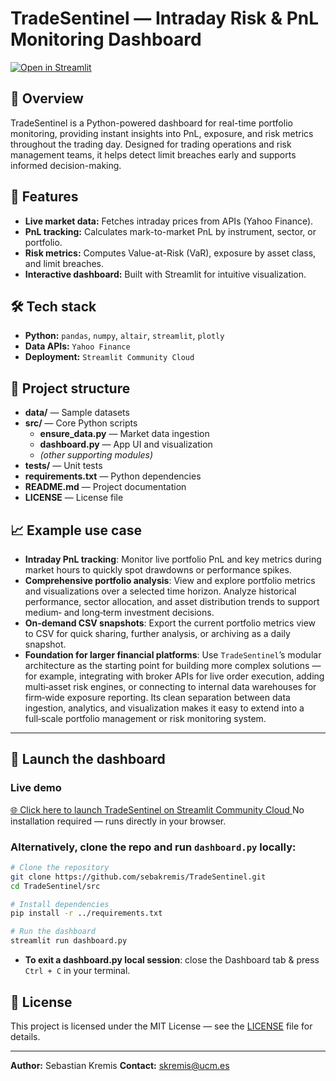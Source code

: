 # TradeSentinel — Intraday Risk & PnL Monitoring Dashboard

<a href="https://tradesentinel-rsnsu2pdi68sqey8ny7wzl.streamlit.app/" target="_blank">
  <img src="https://static.streamlit.io/badges/streamlit_badge_black_white.svg" alt="Open in Streamlit">
</a>

## 📌 Overview
TradeSentinel is a Python-powered dashboard for real-time portfolio monitoring, providing instant insights into PnL, exposure, and risk metrics throughout the trading day. Designed for trading operations and risk management teams, it helps detect limit breaches early and supports informed decision-making.

## 🚀 Features
- **Live market data:** Fetches intraday prices from APIs (Yahoo Finance).
- **PnL tracking:** Calculates mark-to-market PnL by instrument, sector, or portfolio.
- **Risk metrics:** Computes Value-at-Risk (VaR), exposure by asset class, and limit breaches.
- **Interactive dashboard:** Built with Streamlit for intuitive visualization.

## 🛠 Tech stack
- **Python:** `pandas`, `numpy`, `altair`, `streamlit`, `plotly`
- **Data APIs:** `Yahoo Finance`
- **Deployment:** `Streamlit Community Cloud`

## 📂 Project structure
- **data/** — Sample datasets  
- **src/** — Core Python scripts  
  - **ensure_data.py** — Market data ingestion  
  - **dashboard.py** — App UI and visualization  
  - *(other supporting modules)*  
- **tests/** — Unit tests  
- **requirements.txt** — Python dependencies  
- **README.md** — Project documentation  
- **LICENSE** — License file  


## 📈 Example use case
- **Intraday PnL tracking**: Monitor live portfolio PnL and key metrics during market hours to quickly spot drawdowns or performance spikes.
- **Comprehensive portfolio analysis**: View and explore portfolio metrics and visualizations over a selected time horizon. Analyze historical performance, sector allocation, and asset distribution trends to support medium‑ and long‑term investment decisions.
- **On-demand CSV snapshots**: Export the current portfolio metrics view to CSV for quick sharing, further analysis, or archiving as a daily snapshot.
- **Foundation for larger financial platforms**: Use `TradeSentinel`’s modular architecture as the starting point for building more complex solutions — for example, integrating with broker APIs for live order execution, adding multi‑asset risk engines, or connecting to internal data warehouses for firm‑wide exposure reporting. Its clean separation between data ingestion, analytics, and visualization makes it easy to extend into a full‑scale portfolio management or risk monitoring system.

---

## 🚀 Launch the dashboard

### Live demo
<a href="https://tradesentinel-rsnsu2pdi68sqey8ny7wzl.streamlit.app/" target="_blank">
  🌐 Click here to launch TradeSentinel on Streamlit Community Cloud
</a>  
No installation required — runs directly in your browser.

### Alternatively, clone the repo and run `dashboard.py` locally:
```bash
# Clone the repository
git clone https://github.com/sebakremis/TradeSentinel.git
cd TradeSentinel/src

# Install dependencies
pip install -r ../requirements.txt

# Run the dashboard
streamlit run dashboard.py
```
* **To exit a dashboard.py local session**: close the Dashboard tab & press `Ctrl + C` in your terminal.
## 📜 License  
This project is licensed under the MIT License — see the [LICENSE](LICENSE) file for details. 

---
**Author:** Sebastian Kremis 
**Contact:** skremis@ucm.es

